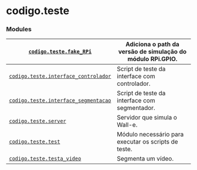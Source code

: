 <a id="module-codigo.teste"></a>

<a id="codigo-teste"></a>

# codigo.teste

### Modules

| [`codigo.teste.fake_RPi`](codigo.teste.fake_RPi.md#module-codigo.teste.fake_RPi)                                        | Adiciona o path da versão de simulação do módulo RPi.GPIO.   |
|-------------------------------------------------------------------------------------------------------------------------|--------------------------------------------------------------|
| [`codigo.teste.interface_controlador`](codigo.teste.interface_controlador.md#module-codigo.teste.interface_controlador) | Script de teste da interface com controlador.                |
| [`codigo.teste.interface_segmentacao`](codigo.teste.interface_segmentacao.md#module-codigo.teste.interface_segmentacao) | Script de teste da interface com segmentador.                |
| [`codigo.teste.server`](codigo.teste.server.md#module-codigo.teste.server)                                              | Servidor que simula o Wall-e.                                |
| [`codigo.teste.test`](codigo.teste.test.md#module-codigo.teste.test)                                                    | Módulo necessário para executar os scripts de teste.         |
| [`codigo.teste.testa_video`](codigo.teste.testa_video.md#module-codigo.teste.testa_video)                               | Segmenta um vídeo.                                           |
